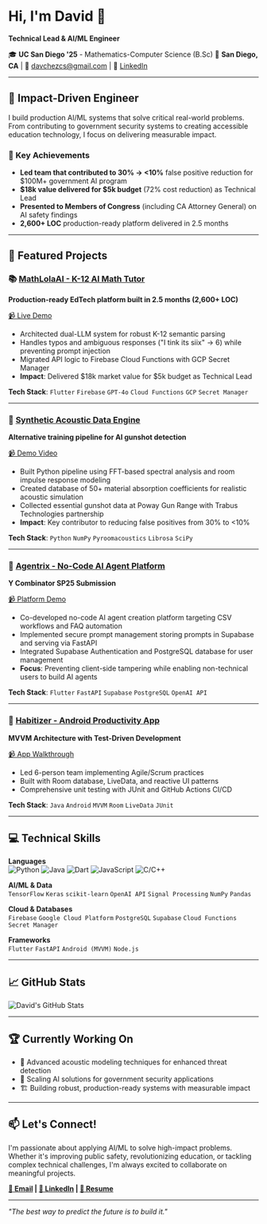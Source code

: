 # Hi, I'm David 👋

**Technical Lead & AI/ML Engineer**

🎓 **UC San Diego '25** - Mathematics-Computer Science (B.Sc)
📍 **San Diego, CA** | 📧 davchezcs@gmail.com | 💼 [LinkedIn](https://linkedin.com/in/davchez)

---

## 🚀 Impact-Driven Engineer

I build production AI/ML systems that solve critical real-world problems. From contributing to government security systems to creating accessible education technology, I focus on delivering measurable impact.

### 🎯 Key Achievements
- **Led team that contributed to 30% → <10%** false positive reduction for $100M+ government AI program
- **$18k value delivered for $5k budget** (72% cost reduction) as Technical Lead
- **Presented to Members of Congress** (including CA Attorney General) on AI safety findings
- **2,600+ LOC** production-ready platform delivered in 2.5 months

---

## 🔧 Featured Projects

### 📚 [MathLolaAI - K-12 AI Math Tutor](https://github.com/davchez/mathlolaai)
**Production-ready EdTech platform built in 2.5 months (2,600+ LOC)**

[📹 Live Demo](https://youtube.com/watch?v=PLACEHOLDER_VIDEO_1) 

- Architected dual-LLM system for robust K-12 semantic parsing
- Handles typos and ambiguous responses ("I tink its siix" → 6) while preventing prompt injection
- Migrated API logic to Firebase Cloud Functions with GCP Secret Manager
- **Impact**: Delivered $18k market value for $5k budget as Technical Lead

**Tech Stack**: `Flutter` `Firebase` `GPT-4o` `Cloud Functions` `GCP` `Secret Manager`

---

### 🎯 [Synthetic Acoustic Data Engine](https://github.com/davchez/acoustic-data-engine)
**Alternative training pipeline for AI gunshot detection**

[📹 Demo Video](https://youtube.com/watch?v=PLACEHOLDER_VIDEO_2) 

- Built Python pipeline using FFT-based spectral analysis and room impulse response modeling
- Created database of 50+ material absorption coefficients for realistic acoustic simulation
- Collected essential gunshot data at Poway Gun Range with Trabus Technologies partnership
- **Impact**: Key contributor to reducing false positives from 30% to <10%

**Tech Stack**: `Python` `NumPy` `Pyroomacoustics` `Librosa` `SciPy`

---

### 🤖 [Agentrix - No-Code AI Agent Platform](https://github.com/davchez/agentrix)
**Y Combinator SP25 Submission**

[📹 Platform Demo](https://youtu.be/bbwN0_R44Jo) 

- Co-developed no-code AI agent creation platform targeting CSV workflows and FAQ automation
- Implemented secure prompt management storing prompts in Supabase and serving via FastAPI
- Integrated Supabase Authentication and PostgreSQL database for user management
- **Focus**: Preventing client-side tampering while enabling non-technical users to build AI agents

**Tech Stack**: `Flutter` `FastAPI` `Supabase` `PostgreSQL` `OpenAI API`

---

### 📱 [Habitizer - Android Productivity App](https://github.com/davchez/habitizer)
**MVVM Architecture with Test-Driven Development**

[📹 App Walkthrough](https://youtube.com/watch?v=PLACEHOLDER_VIDEO_5)

- Led 6-person team implementing Agile/Scrum practices
- Built with Room database, LiveData, and reactive UI patterns
- Comprehensive unit testing with JUnit and GitHub Actions CI/CD

**Tech Stack**: `Java` `Android` `MVVM` `Room` `LiveData` `JUnit`

---

## 💻 Technical Skills

**Languages**  
![Python](https://img.shields.io/badge/-Python-3776AB?style=flat-square&logo=Python&logoColor=white)
![Java](https://img.shields.io/badge/-Java-007396?style=flat-square&logo=Java&logoColor=white)
![Dart](https://img.shields.io/badge/-Dart-0175C2?style=flat-square&logo=dart&logoColor=white)
![JavaScript](https://img.shields.io/badge/-JavaScript-F7DF1E?style=flat-square&logo=javascript&logoColor=black)
![C/C++](https://img.shields.io/badge/-C/C++-00599C?style=flat-square&logo=c&logoColor=white)

**AI/ML & Data**  
`TensorFlow` `Keras` `scikit-learn` `OpenAI API` `Signal Processing` `NumPy` `Pandas`

**Cloud & Databases**  
`Firebase` `Google Cloud Platform` `PostgreSQL` `Supabase` `Cloud Functions` `Secret Manager`

**Frameworks**  
`Flutter` `FastAPI` `Android (MVVM)` `Node.js`

---

## 📈 GitHub Stats

![David's GitHub Stats](https://github-readme-stats.vercel.app/api?username=davchez&show_icons=true&theme=dark)

---

## 🏆 Currently Working On

- 🔬 Advanced acoustic modeling techniques for enhanced threat detection
- 🚀 Scaling AI solutions for government security applications
- 🏗️ Building robust, production-ready systems with measurable impact

---

## 📫 Let's Connect!

I'm passionate about applying AI/ML to solve high-impact problems. Whether it's improving public safety, revolutionizing education, or tackling complex technical challenges, I'm always excited to collaborate on meaningful projects.

**[📧 Email](mailto:davchezcs@gmail.com) | [💼 LinkedIn](https://linkedin.com/in/davchez) | [📄 Resume](https://www.linkedin.com/in/davchez/overlay/1751670199499/single-media-viewer/?profileId=ACoAADQtUrABgbs3OOMG_xTCvcwpVrLOJ2U2tRY)**

---

*"The best way to predict the future is to build it."*
